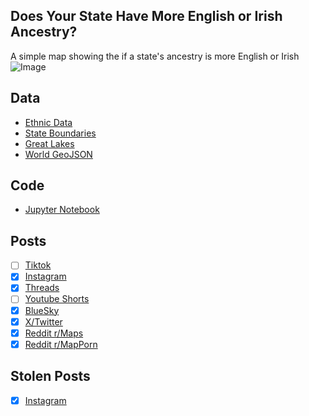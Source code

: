 ## Does Your State Have More English or Irish Ancestry?
A simple map showing the if a state's ancestry is more English or Irish
![Image](https://drive.google.com/uc?export=view&id=1hJxUTvP9MwxzCySVFHkTrtlHCRie2ffd)

## Data
* [Ethnic Data](https://data.census.gov/table/ACSDT5Y2022.B04006?q=People%20Reporting%20Ancestry&g=010XX00US$0400000)
* [State Boundaries](https://www.census.gov/geographies/mapping-files/time-series/geo/carto-boundary-file.html)
* [Great Lakes](https://usicecenter.gov/Products/GreatLakesData)
* [World GeoJSON](https://public.opendatasoft.com/explore/dataset/world-administrative-boundaries/export/?flg=en-us)

## Code
* [Jupyter Notebook](FormatData.ipynb)

## Posts
- [ ] [Tiktok]()
- [x] [Instagram](https://www.instagram.com/p/DIHTpcrP8Cv/)
- [x] [Threads](https://www.threads.net/@vinemapper/post/DIHTqBgvAd6)
- [ ] [Youtube Shorts]()
- [x] [BlueSky](https://bsky.app/profile/vinemapper.bsky.social/post/3lm5z5zuysc2v)
- [x] [X/Twitter](https://x.com/VineMapper/status/1908940838195155081)
- [x] [Reddit r/Maps](https://www.reddit.com/r/Maps/comments/1jt00eu/does_your_state_have_more_english_or_irish/)
- [x] [Reddit r/MapPorn](https://www.reddit.com/r/MapPorn/comments/1jt00dk/does_your_state_have_more_english_or_irish/)

## Stolen Posts
- [x] [Instagram](https://www.instagram.com/p/DLe7reno8K6/)

